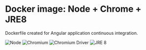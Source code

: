 # Docker image: Node + Chrome + JRE8

Dockerfile created for Angular application continuous integration.

![Node](https://img.shields.io/docker/v/_/node/14-alpine3.12?label=Node)
![Chromium](https://img.shields.io/badge/Chromium-83.0.4103.116-blue)
![Chromium Driver](https://img.shields.io/badge/Chromium%20Driver-83.0.4103.116-blue)
![JRE 8](https://img.shields.io/badge/OpenJDKJRE-8-blue)
